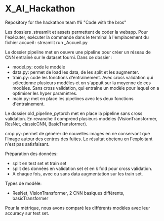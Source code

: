 # X_AI_Hackathon

Repository for the hackathon team #6 "Code with the bros"

Les dossiers .streamlit et assets permettent de coder la webapp. 
Pour l'exécuter, exécuter la commande dans le terminal à l'emplacement du fichier accueil : streamlit run _Accueil.py

Le dossier pipeline met en oeuvre une pipeline pour créer un réseau de CNN entraîné sur le dataset fourni.
Dans ce dossier :
 - model.py: code le modèle
 - data.py: permet de load les data, de les split et les augmenter.
 - train.py: code les fonctions d'entraînement. Avec cross validation qui sélectionne plusieurs modèles et on s'appuit sur la moyenne de ces modèles. Sans cross validation, qui entraîne un modèle pour lequel on a optimiser les hyper paramètres.
 - main.py: met en place les pipelines avec les deux fonctions d'entrainement.

 Le dossier old_pipeline_pytorch met en place la pipeline sans cross validation. En revanche il comprend plusieurs modèles (VisionTransformer, ResNet, classicCNN, BasicTransformer).

 crop.py: permet de générer de nouvelles images en ne conservant que l'image autour des centres des fuites.
 Le résultat obetenu en l'exploitant n'est pas satisfaisant.

 Préparation des données:
 - split en test set et train set
 - split des données en validation set et en k fold pour cross validation.
 - A chaque fois, avec ou sans data augmentation sur les train set.

Types de modèle:
 - ResNet, VisionTransformer, 2 CNN basiques différents, basicTransformer

Pour la métrique, nous avons comparé les différents modèles avec leur accuracy sur test set. 

